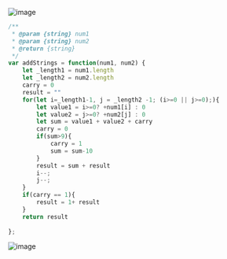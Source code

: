 
![image](https://user-images.githubusercontent.com/11494733/198565935-1b78fbb2-cc41-4f3c-9309-f66ecbd93ede.png)


```js
/**
 * @param {string} num1
 * @param {string} num2
 * @return {string}
 */
var addStrings = function(num1, num2) {
    let _length1 = num1.length
    let _length2 = num2.length
    carry = 0
    result = ""
    for(let i=_length1-1, j = _length2 -1; (i>=0 || j>=0);){
        let value1 = i>=0? +num1[i] : 0 
        let value2 = j>=0? +num2[j] : 0
        let sum = value1 + value2 + carry
        carry = 0
        if(sum>9){
            carry = 1
            sum = sum-10
        }
        result = sum + result
        i--;
        j--;
    }
    if(carry == 1){
        result = 1+ result
    }
    return result
    
};
```

![image](https://user-images.githubusercontent.com/11494733/198566001-4cc84a07-3fce-4328-985f-d4e07a570a07.png)

